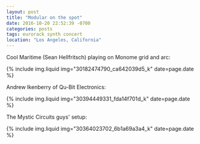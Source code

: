```yaml
---
layout: post
title: "Modular on the spot"
date: 2016-10-20 22:52:39 -0700
categories: posts
tags: eurorack synth concert
location: "Los Angeles, California"
---
```


Cool Maritime (Sean Hellfritsch) playing on Monome grid and arc:

{% include img.liquid img="30182474790_ca642039d5_k" date=page.date %}

Andrew Ikenberry of Qu-Bit Electronics:

{% include img.liquid img="30394449331_fda14f701d_k" date=page.date %}

The Mystic Circuits guys' setup:

{% include img.liquid img="30364023702_6b1a69a3a4_k" date=page.date %}
